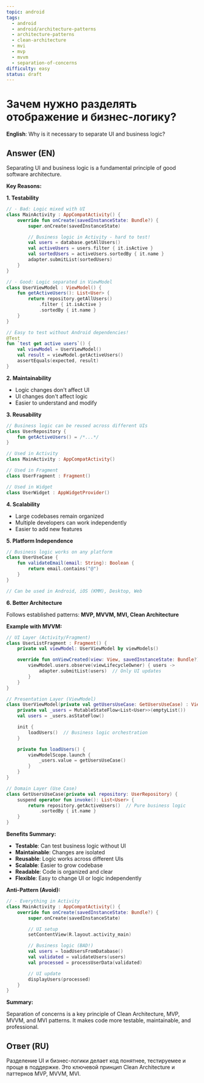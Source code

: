 ```yaml
---
topic: android
tags:
  - android
  - android/architecture-patterns
  - architecture-patterns
  - clean-architecture
  - mvi
  - mvp
  - mvvm
  - separation-of-concerns
difficulty: easy
status: draft
---
```


# Зачем нужно разделять отображение и бизнес-логику?

**English**: Why is it necessary to separate UI and business logic?

## Answer (EN)
Separating UI and business logic is a fundamental principle of good software architecture.

**Key Reasons:**

**1. Testability**

```kotlin
// - Bad: Logic mixed with UI
class MainActivity : AppCompatActivity() {
    override fun onCreate(savedInstanceState: Bundle?) {
        super.onCreate(savedInstanceState)

        // Business logic in Activity - hard to test!
        val users = database.getAllUsers()
        val activeUsers = users.filter { it.isActive }
        val sortedUsers = activeUsers.sortedBy { it.name }
        adapter.submitList(sortedUsers)
    }
}

// - Good: Logic separated in ViewModel
class UserViewModel : ViewModel() {
    fun getActiveUsers(): List<User> {
        return repository.getAllUsers()
            .filter { it.isActive }
            .sortedBy { it.name }
    }
}

// Easy to test without Android dependencies!
@Test
fun `test get active users`() {
    val viewModel = UserViewModel()
    val result = viewModel.getActiveUsers()
    assertEquals(expected, result)
}
```

**2. Maintainability**

- Logic changes don't affect UI
- UI changes don't affect logic
- Easier to understand and modify

**3. Reusability**

```kotlin
// Business logic can be reused across different UIs
class UserRepository {
    fun getActiveUsers() = /*...*/
}

// Used in Activity
class MainActivity : AppCompatActivity()

// Used in Fragment
class UserFragment : Fragment()

// Used in Widget
class UserWidget : AppWidgetProvider()
```

**4. Scalability**

- Large codebases remain organized
- Multiple developers can work independently
- Easier to add new features

**5. Platform Independence**

```kotlin
// Business logic works on any platform
class UserUseCase {
    fun validateEmail(email: String): Boolean {
        return email.contains("@")
    }
}

// Can be used in Android, iOS (KMM), Desktop, Web
```

**6. Better Architecture**

Follows established patterns: **MVP, MVVM, MVI, Clean Architecture**

**Example with MVVM:**

```kotlin
// UI Layer (Activity/Fragment)
class UserListFragment : Fragment() {
    private val viewModel: UserViewModel by viewModels()

    override fun onViewCreated(view: View, savedInstanceState: Bundle?) {
        viewModel.users.observe(viewLifecycleOwner) { users ->
            adapter.submitList(users)  // Only UI updates
        }
    }
}

// Presentation Layer (ViewModel)
class UserViewModel(private val getUsersUseCase: GetUsersUseCase) : ViewModel() {
    private val _users = MutableStateFlow<List<User>>(emptyList())
    val users = _users.asStateFlow()

    init {
        loadUsers()  // Business logic orchestration
    }

    private fun loadUsers() {
        viewModelScope.launch {
            _users.value = getUsersUseCase()
        }
    }
}

// Domain Layer (Use Case)
class GetUsersUseCase(private val repository: UserRepository) {
    suspend operator fun invoke(): List<User> {
        return repository.getActiveUsers()  // Pure business logic
            .sortedBy { it.name }
    }
}
```

**Benefits Summary:**

- **Testable**: Can test business logic without UI
- **Maintainable**: Changes are isolated
- **Reusable**: Logic works across different UIs
- **Scalable**: Easier to grow codebase
- **Readable**: Code is organized and clear
- **Flexible**: Easy to change UI or logic independently

**Anti-Pattern (Avoid):**

```kotlin
// - Everything in Activity
class MainActivity : AppCompatActivity() {
    override fun onCreate(savedInstanceState: Bundle?) {
        super.onCreate(savedInstanceState)

        // UI setup
        setContentView(R.layout.activity_main)

        // Business logic (BAD!)
        val users = loadUsersFromDatabase()
        val validated = validateUsers(users)
        val processed = processUserData(validated)

        // UI update
        displayUsers(processed)
    }
}
```

**Summary:**

Separation of concerns is a key principle of Clean Architecture, MVP, MVVM, and MVI patterns. It makes code more testable, maintainable, and professional.

## Ответ (RU)
Разделение UI и бизнес-логики делает код понятнее, тестируемее и проще в поддержке. Это ключевой принцип Clean Architecture и паттернов MVP, MVVM, MVI.


